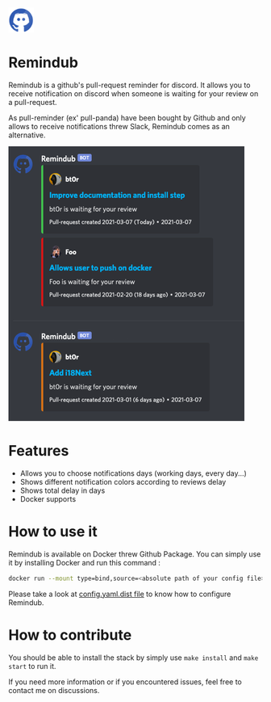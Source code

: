 <img src="images/remindub_128.png" alt="" width="50"/>

# Remindub

Remindub is a github's pull-request reminder for discord.
It allows you to receive notification on discord when someone is waiting for your review on a pull-request.

As pull-reminder (ex' pull-panda) have been bought by Github and only allows to receive notifications threw Slack, Remindub comes as an alternative.

![](images/capture.png)

# Features
* Allows you to choose notifications days (working days, every day...)
* Shows different notification colors according to reviews delay
* Shows total delay in days
* Docker supports

# How to use it
Remindub is available on Docker threw Github Package.
You can simply use it by installing Docker and run this command : 

```BASH
docker run --mount type=bind,source=<absolute path of your config file>,destination=/app/config/config.yaml docker.pkg.github.com/bt0r/remindub/remindub:0.0.1
```

Please take a look at [config.yaml.dist file](config/config.yaml.dist) to know how to configure Remindub.

# How to contribute
You should be able to install the stack by simply use `make install` and `make start` to run it.

If you need more information or if you encountered issues, feel free to contact me on discussions.
